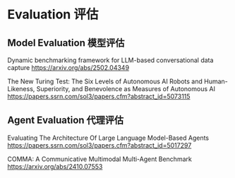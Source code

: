 # Evaluation 评估
## Model Evaluation 模型评估
Dynamic benchmarking framework for LLM-based conversational data capture
https://arxiv.org/abs/2502.04349

The New Turing Test: The Six Levels of Autonomous AI Robots and Human-Likeness, Superiority, and Benevolence as Measures of Autonomous AI
https://papers.ssrn.com/sol3/papers.cfm?abstract_id=5073115

## Agent Evaluation 代理评估

Evaluating The Architecture Of Large Language Model-Based Agents
https://papers.ssrn.com/sol3/papers.cfm?abstract_id=5017297

COMMA: A Communicative Multimodal Multi-Agent Benchmark
https://arxiv.org/abs/2410.07553
